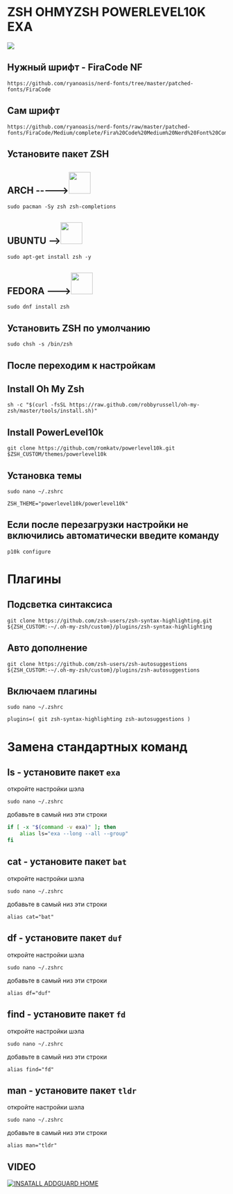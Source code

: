 # ZSH OHMYZSH POWERLEVEL10K EXA
<img src="https://raw.githubusercontent.com/romkatv/powerlevel10k-media/master/extravagant-style.png">


## Нужный шрифт - FiraCode NF
```console
https://github.com/ryanoasis/nerd-fonts/tree/master/patched-fonts/FiraCode
```
## Сам шрифт
```console
https://github.com/ryanoasis/nerd-fonts/raw/master/patched-fonts/FiraCode/Medium/complete/Fira%20Code%20Medium%20Nerd%20Font%20Complete.ttf
```
## Установите пакет ZSH

## ARCH ----->[<img src="https://upload.wikimedia.org/wikipedia/commons/thumb/a/a5/Archlinux-icon-crystal-64.svg/1200px-Archlinux-icon-crystal-64.svg.png" width="50" height="50" >](https://archlinux.org/download/)
```console
sudo pacman -Sy zsh zsh-completions
```
## UBUNTU -->[<img src="https://brandslogos.com/wp-content/uploads/images/large/ubuntu-logo.png" width="50" height="50" >](https://ubuntu.com/)
```console
sudo apt-get install zsh -y
```
## FEDORA --->[<img src="https://upload.wikimedia.org/wikipedia/commons/thumb/3/3f/Fedora_logo.svg/1024px-Fedora_logo.svg.png" width="50" height="50" >](https://getfedora.org/)
```console
sudo dnf install zsh
```
## Установить ZSH по умолчанию
```console
sudo chsh -s /bin/zsh 
```
## После переходим к настройкам

## Install Oh My Zsh
```console
sh -c "$(curl -fsSL https://raw.github.com/robbyrussell/oh-my-zsh/master/tools/install.sh)"
```
## Install PowerLevel10k
```console
git clone https://github.com/romkatv/powerlevel10k.git $ZSH_CUSTOM/themes/powerlevel10k
```
## Установка темы
```console
sudo nano ~/.zshrc
```
```console
ZSH_THEME="powerlevel10k/powerlevel10k"
```
## Если после перезагрузки настройки не включились автоматически введите команду
```console
p10k configure
```
# Плагины

## Подсветка синтаксиса
```console
git clone https://github.com/zsh-users/zsh-syntax-highlighting.git ${ZSH_CUSTOM:-~/.oh-my-zsh/custom}/plugins/zsh-syntax-highlighting
```
## Авто дополнение
```console
git clone https://github.com/zsh-users/zsh-autosuggestions ${ZSH_CUSTOM:-~/.oh-my-zsh/custom}/plugins/zsh-autosuggestions
```
## Включаем плагины
```console
sudo nano ~/.zshrc
```
```console
plugins=( git zsh-syntax-highlighting zsh-autosuggestions )
```
# Замена стандартных команд

## ls - установите пакет ```exa```
откройте настройки шэла
```console
sudo nano ~/.zshrc
```
добавьте в самый низ эти строки
```bash
if [ -x "$(command -v exa)" ]; then
    alias ls="exa --long --all --group"
fi
```
## cat - установите пакет ```bat```
откройте настройки шэла 
```console
sudo nano ~/.zshrc
```
добавьте в самый низ эти строки
```console
alias cat="bat"
```
## df - установите пакет ```duf```
откройте настройки шэла 
```console
sudo nano ~/.zshrc
```
добавьте в самый низ эти строки
```console
alias df="duf"
```
## find - установите пакет ```fd```
откройте настройки шэла
```console
sudo nano ~/.zshrc
```
добавьте в самый низ эти строки
```console
alias find="fd"
```
## man - установите пакет ```tldr```
откройте настройки шэла
```console
sudo nano ~/.zshrc
```
добавьте в самый низ эти строки
```console
alias man="tldr"
```
## VIDEO

[![INSATALL ADDGUARD HOME](https://i.ytimg.com/vi/yfq1H9bT8c4/hqdefault.jpg)](https://youtu.be/A4FTz2vLCMo)
